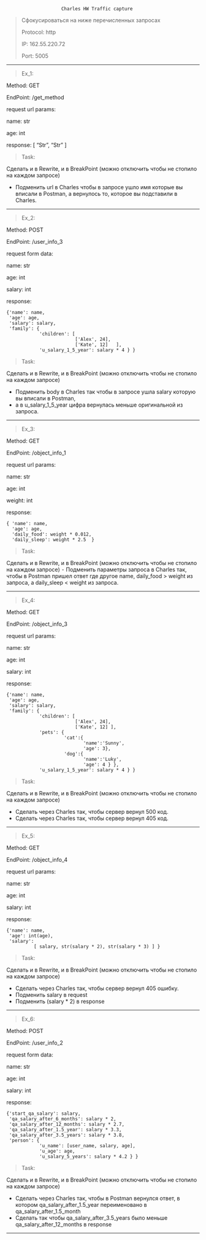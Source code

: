                        Charles HW Traffic capture

> Сфокусироваться на ниже перечисленных запросах
>
>Protocol: http
>
>IP: 162.55.220.72
>
>Port: 5005
------
>Ex_1:

Method: GET

EndPoint: /get_method

request url params: 

 name: str

 age: int

response: 
[
    “Str”,
    “Str”
]

>Task:

Сделать и в Rewrite, и в BreakPoint (можно отключить чтобы не стопило на каждом запросе)
- Подменить url в Charles чтобы в запросе ушло имя которые вы вписали в Postman, а вернулось то, которое вы подставили в Charles.

------

>Ex_2:

Method: POST

EndPoint: /user_info_3

request form data: 

 name: str

 age: int

 salary: int

response: 

    {'name': name,
     'age': age,
     'salary': salary,
     'family': {    
                'children': [  
                             ['Alex', 24],
                             ['Kate', 12]   ],
                'u_salary_1_5_year': salary * 4 } }

>Task:

Сделать и в Rewrite, и в BreakPoint (можно отключить чтобы не стопило на каждом запросе)
- Подменить body в Charles так чтобы в запросе ушла salary которую вы вписали в Postman,
- а в u_salary_1_5_year цифра вернулась меньше оригинальной из запроса.

---------

>Ex_3:

Method: GET

EndPoint: /object_info_1

request url params: 

 name: str

 age: int

 weight: int

response: 
    
    { 'name': name,    
      'age': age,
      'daily_food': weight * 0.012,
      'daily_sleep': weight * 2.5  }

>Task:

Сделать и в Rewrite, и в BreakPoint (можно отключить чтобы не стопило на каждом запросе)
 ⁃ Подменить параметры запроса в Charles так, чтобы в Postman пришел ответ где другое name, daily_food > weight из запроса, а daily_sleep < weight из запроса.

____________

>Ex_4:

Method: GET

EndPoint: /object_info_3

request url params: 

 name: str

 age: int

 salary: int

response: 
    
    {'name': name,
     'age': age,
     'salary': salary,
     'family': {
                'children': [   
                             ['Alex', 24], 
                             ['Kate', 12] ],
                'pets': {  
                         'cat':{ 
                                'name':'Sunny',
                                'age': 3},
                         'dog':{ 
                                'name':'Luky',
                                'age': 4 } },
                'u_salary_1_5_year': salary * 4 } }

>Task:

Сделать и в Rewrite, и в BreakPoint (можно отключить чтобы не стопило на каждом запросе)
- Сделать через Charles так, чтобы сервер вернул 500 код.
- Сделать через Charles так, чтобы сервер вернул 405 код.

---------

>Ex_5:

Method: GET

EndPoint: /object_info_4

request url params: 

 name: str

 age: int
 
 salary: int

response: 
    
    {'name': name,
     'age': int(age),
     'salary':  
              [ salary, str(salary * 2), str(salary * 3) ] }


>Task:

Сделать и в Rewrite, и в BreakPoint (можно отключить чтобы не стопило на каждом запросе)
- Сделать через Charles так, чтобы сервер вернул 405 ошибку.
- Подменить salary в request
- Подменить (salary * 2) в response

------------

>Ex_6:

Method: POST

EndPoint: /user_info_2

request form data: 

 name: str

 age: int

 salary: int

response: 

    {'start_qa_salary': salary,
     'qa_salary_after_6_months': salary * 2,
     'qa_salary_after_12_months': salary * 2.7,
     'qa_salary_after_1.5_year': salary * 3.3,
     'qa_salary_after_3.5_years': salary * 3.8,
     'person': {    
                'u_name': [user_name, salary, age],
                'u_age': age,
                'u_salary_5_years': salary * 4.2 } }


>Task:

Сделать и в Rewrite, и в BreakPoint (можно отключить чтобы не стопило на каждом запросе)
 - Сделать через Charles так, чтобы в Postman вернулся ответ, в котором qa_salary_after_1.5_year переименовано в qa_salary_after_1.5_month
 - Сделать так чтобы qa_salary_after_3.5_years было меньше qa_salary_after_12_months в response

______________
